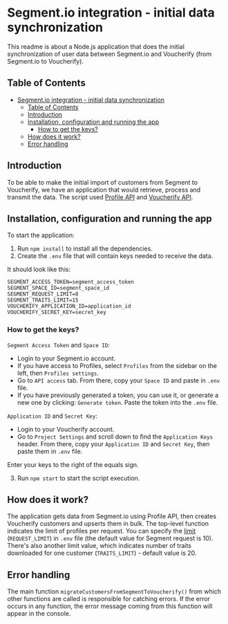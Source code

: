 # Segment.io integration - initial data synchronization

 This readme is about a Node.js application that does the initial synchronization of user data between Segment.io and Voucherify (from Segment.io to Voucherify).

 ## Table of Contents

- [Segment.io integration - initial data synchronization](#segmentio-integration---initial-data-synchronization)
  - [Table of Contents](#table-of-contents)
  - [Introduction](#introduction)
  - [Installation, configuration and running the app](#installation-configuration-and-running-the-app)
    - [How to get the keys?](#how-to-get-the-keys)
  - [How does it work?](#how-does-it-work)
  - [Error handling](#error-handling)

## Introduction

To be able to make the initial import of customers from Segment to Voucherify, we have an application that would retrieve, process and transmit the data. The script used [Profile API](https://segment.com/docs/profiles/profile-api/) and [Voucherify API](https://docs.voucherify.io/reference/introduction-1).

## Installation, configuration and running the app

To start the application:
1. Run `npm install` to install all the dependencies.
2. Create the `.env` file that will contain keys needed to receive the data. 

It should look like this:

```
SEGMENT_ACCESS_TOKEN=segment_access_token
SEGMENT_SPACE_ID=segment_space_id
SEGMENT_REQUEST_LIMIT=8
SEGMENT_TRAITS_LIMIT=15
VOUCHERIFY_APPLICATION_ID=application_id
VOUCHERIFY_SECRET_KEY=secret_key

```



### How to get the keys?
`Segment Access Token` and `Space ID`:
- Login to your Segment.io account. 
- If you have access to Profiles, select `Profiles` from the sidebar on the left, then `Profiles settings`.
- Go to `API access` tab. From there, copy your `Space ID` and paste in `.env` file.
- If you have previously generated a token, you can use it, or generate a new one by clicking: `Generate token`. Paste the token into the `.env` file.

`Application ID` and `Secret Key`:
- Login to your Voucherify account. 
- Go to `Project Settings` and scroll down to find the `Application Keys` header. From there, copy your `Application ID` and `Secret Key`, then paste them in `.env` file.

Enter your keys to the right of the equals sign.

3. Run `npm start` to start the script execution.


## How does it work?

The application gets data from Segment.io using Profile API, then creates Voucherify customers and upserts them in bulk. The top-level function indicates the limit of profiles per request. You can specify the [limit](https://segment.com/docs/profiles/profile-api/#pagination) (`REQUEST_LIMIT`) in `.env` file (the default value for Segment request is 10). There's also another limit value, which indicates number of traits downloaded for one customer (`TRAITS_LIMIT`) - default value is 20.
## Error handling

The main function `migrateCustomersFromSegmentToVoucherify()` from which other functions are called is responsible for catching errors. If the error occurs in any function, the error message coming from this function will appear in the console.